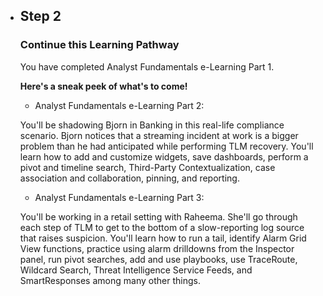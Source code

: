 

- ## Step 2
    
    ### Continue this Learning Pathway
    
    You have completed Analyst Fundamentals e-Learning Part 1. 
    
    **Here's a sneak peek of what's to come!**
    
    - Analyst Fundamentals e-Learning Part 2:              
    
    You'll be shadowing Bjorn in Banking in this real-life compliance scenario. Bjorn notices that a streaming incident at work is a bigger problem than he had anticipated while performing TLM recovery. You'll learn how to add and customize widgets, save dashboards, perform a pivot and timeline search, Third-Party Contextualization, case association and collaboration, pinning, and reporting.
    
    - Analyst Fundamentals e-Learning Part 3:
    
    You'll be working in a retail setting with Raheema. She'll go through each step of TLM to get to the bottom of a slow-reporting log source that raises suspicion. You'll learn how to run a tail, identify Alarm Grid View functions, practice using alarm drilldowns from the Inspector panel, run pivot searches, add and use playbooks, use TraceRoute, Wildcard Search, Threat Intelligence Service Feeds, and SmartResponses among many other things.




